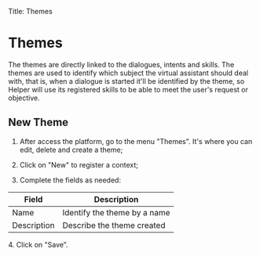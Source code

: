 Title: Themes

# Themes

The themes are directly linked to the dialogues, intents and skills. The themes are used to identify which subject the virtual assistant should deal with, that is, when a dialogue is started it'll be identified by the theme, so Helper will use its registered skills to be able to meet the user's request or objective.

## New Theme

1.  After access the platform, go to the menu "Themes". It's where you can edit, delete and create a theme;

2.  Click on "New" to register a context;

3.  Complete the fields as needed:

|Field |Description|
|-|-|
| Name| Identify the theme by a name |
| Description | Describe the theme created|

4\.  Click on "Save”.
